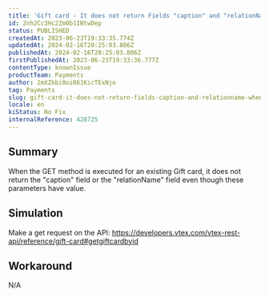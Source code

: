 ```yaml
---
title: 'Gift card - It does not return Fields "caption" and "relationName" when we make a get request.'
id: 2nh2Cc3Hc2Zm0b1INtwDep
status: PUBLISHED
createdAt: 2023-06-23T19:33:35.774Z
updatedAt: 2024-02-16T20:25:03.806Z
publishedAt: 2024-02-16T20:25:03.806Z
firstPublishedAt: 2023-06-23T19:33:36.777Z
contentType: knownIssue
productTeam: Payments
author: 2mXZkbi0oi061KicTExNjo
tag: Payments
slug: gift-card-it-does-not-return-fields-caption-and-relationname-when-we-make-a-get-request
locale: en
kiStatus: No Fix
internalReference: 428725
---
```


## Summary


When the GET method is executed for an existing Gift card, it does not return the "caption" field or the "relationName" field even though these parameters have value.


##

## Simulation


Make a get request on the API:  https://developers.vtex.com/vtex-rest-api/reference/gift-card#getgiftcardbyid


##

## Workaround


N/A





